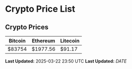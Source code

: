 # Crypto Price List

## Crypto Prices
| Bitcoin | Ethereum | Litecoin |
| ------- | -------- | -------- |
| $83754 | $1977.56 | $91.17 |
**Last Updated:** 2025-03-22 23:50 UTC
**Last Updated:** $DATE$
